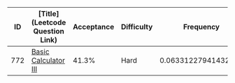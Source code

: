 |ID|[Title](Leetcode Question Link)|Acceptance|Difficulty|Frequency|
|----|-----|----|---|---|
|772|[Basic Calculator III]( https://leetcode.com/problems/basic-calculator-iii)|41.3%|Hard|0.06331227941432688|
